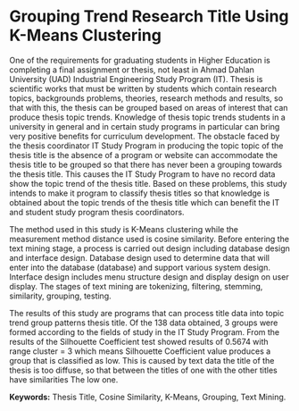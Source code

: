 # Grouping Trend Research Title Using K-Means Clustering

One of the requirements for graduating students in Higher Education is completing a final assignment or
thesis, not least in Ahmad Dahlan University (UAD) Industrial Engineering Study Program (IT). Thesis is
scientific works that must be written by students which contain research topics, backgrounds
problems, theories, research methods and results, so that with this, the thesis can be grouped
based on areas of interest that can produce thesis topic trends. Knowledge of thesis topic trends
students in a university in general and in certain study programs in particular can
bring very positive benefits for curriculum development. The obstacle faced by the thesis coordinator
IT Study Program in producing the topic topic of the thesis title is the absence of a program or website
can accommodate the thesis title to be grouped so that there has never been a grouping
towards the thesis title. This causes the IT Study Program to have no record data
show the topic trend of the thesis title. Based on these problems, this study intends to make it
program to classify thesis titles so that knowledge is obtained about the topic trends of the thesis title
which can benefit the IT and student study program thesis coordinators.

The method used in this study is K-Means clustering while the measurement method
distance used is cosine similarity. Before entering the text mining stage, a process is carried out
design including database design and interface design. Database design
used to determine data that will enter into the database (database) and support various
system design. Interface design includes menu structure design and display design on
user display. The stages of text mining are tokenizing, filtering, stemming, similarity, grouping,
testing.

The results of this study are programs that can process title data into topic trend group patterns
thesis title. Of the 138 data obtained, 3 groups were formed according to the fields of study in the IT Study Program.
From the results of the Silhouette Coefficient test showed results of 0.5674 with range cluster = 3 which means
Silhouette Coefficient value produces a group that is classified as low. This is caused by text data
the title of the thesis is too diffuse, so that between the titles of one with the other titles have similarities
The low one.

__Keywords:__ Thesis Title, Cosine Similarity, K-Means, Grouping, Text Mining.